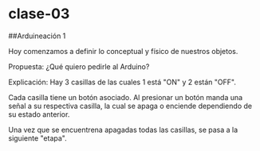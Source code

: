 # clase-03
##Arduineación 1

Hoy comenzamos a definir lo conceptual y físico de nuestros objetos.

Propuesta: ¿Qué quiero pedirle al Arduino?



Explicación: Hay 3 casillas de las cuales 1 está "ON" y 2 están "OFF".

Cada casilla tiene un botón asociado. Al presionar un botón manda una señal a su respectiva casilla, la cual se apaga o enciende dependiendo de su estado anterior.

Una vez que se encuentrena apagadas todas las casillas, se pasa a la siguiente "etapa".
